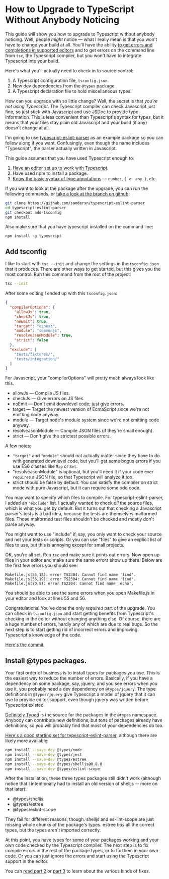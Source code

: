 # How to Upgrade to TypeScript Without Anybody Noticing

This guide will show you how to upgrade to Typescript without anybody
noticing. Well, people *might* notice &mdash; what I really mean is
that you won't have to change your build at all. You'll have the
ability
[to get errors and completions in supported editors](https://github.com/Microsoft/TypeScript/wiki/TypeScript-Editor-Support)
and to get errors on the command line from `tsc`, the Typescript
compiler, but you won't have to integrate Typescript into your build.

Here's what you'll actually need to check in to source control:

1. A Typescript configuration file, `tsconfig.json`.
2. New dev dependencies from the `@types` package.
3. A Typescript declaration file to hold miscellaneous types.

How can you upgrade with so little change? Well, the secret is that
*you're not using Typescript*. The Typescript compiler can check
Javascript just fine, so just stick with Javascript and use JSDoc to
provide type information. This is less convenient than Typescript's
syntax for types, but it means that your files stay plain old
Javascript and your build (if any) doesn't change at all.

I'm going to use
[typescript-eslint-parser](https://github.com/eslint/typescript-eslint-parser)
as an example package so you can follow along if you want.
Confusingly, even though the name includes "Typescript", the parser actually
written in Javascript.

This guide assumes that you have used Typescript enough to:

1. [Have an editor set up to work with Typescript](https://github.com/Microsoft/TypeScript/wiki/TypeScript-Editor-Support).
2. Have used npm to install a package.
3. [Know the basic syntax of type annotations](http://2ality.com/2018/04/type-notation-typescript.html) &mdash; `number`,
`{ x: any }`, etc.

If you want to look at the package after the upgrade, you can run the
following commands, or
[take a look at the branch on github](https://github.com/eslint/typescript-eslint-parser/compare/master...sandersn:add-tsconfig):

```sh
git clone https://github.com/sandersn/typescript-eslint-parser
cd typescript-eslint-parser
git checkout add-tsconfig
npm install
```

Also make sure that you have typescript installed on the command line:

```
npm install -g typescript
```

## Add tsconfig

I like to start with `tsc --init` and change the settings in the
`tsconfig.json` that it produces. There are other ways to get started,
but this gives you the most control. Run this command from the root of
the project:

```sh
tsc --init
```

After some editing I ended up with this `tsconfig.json`:

```json
{
  "compilerOptions": {
    "allowJs": true,
    "checkJs": true,
    "noEmit": true,
    "target": "esnext",
    "module": "commonjs",
    "resolveJsonModule": true,
    "strict": false
  },
  "exclude": [
    "tests/fixtures/",
    "tests/integration/"
  ]
}
```

For Javascript, your "compilerOptions" will pretty much always look
like this.

* allowJs &mdash; Compile JS files.
* checkJs &mdash; Give errors on JS files.
* noEmit &mdash; Don't emit downlevel code; just give errors.
* target &mdash; Target the newest version of EcmaScript since we're
  not emitting code anyway.
* module &mdash; Target node's module system since we're not emitting
  code anyway.
* resolveJsonModule &mdash; Compile JSON files (if they're small enough).
* strict &mdash; Don't give the strictest possible errors.

A few notes:
* `"target"` and `"module"` should not actually matter since they have to do
with generated downlevel code, but you'll get some bogus errors if you
use ES6 classes like `Map` or `Set`.
* "resolveJsonModule" is optional, but you'll need it if your
code ever `require`s a JSON file, so that Typescript will analyze it
too.
* strict should be false by default. You can satisfy the compiler on
  strict mode with pure Javascript, but it can require some odd code.

You may want to specify which files to compile. For
typescript-eslint-parser, I added an `"exclude"` list. I actually
wanted to check *all* the source files, which is what you get by
default. But it turns out that checking a Javascript parser's tests is
a bad idea, because the tests are themselves malformed files. Those
malformed test files shouldn't be checked and mostly don't parse
anyway.

You might want to use "include" if, say, you only want to check your
source and not your tests or scripts. Or you can use "files" to give
an explicit list of files to use, but this is annoying except for
small projects.

OK, you're all set. Run `tsc` and make sure it prints out errors. Now open up
files in your editor and make sure the same errors show up there.
Below are the first few errors you should see:

```
Makefile.js(55,18): error TS2304: Cannot find name 'find'.
Makefile.js(56,19): error TS2304: Cannot find name 'find'.
Makefile.js(70,5): error TS2304: Cannot find name 'echo'.
```

You should be able to see the same errors when you open Makefile.js in
your editor and look at lines 55 and 56.

Congratulations! You've done the only *required* part of the upgrade.
You can check in `tsconfig.json` and start getting benefits from
Typescript's checking in the editor without changing anything else. Of
course, there are a huge number of errors, hardly any of which are due
to real bugs. So the next step is to start getting rid of incorrect
errors and improving Typescript's knowledge of the code.

[Here's the commit.](https://github.com/eslint/typescript-eslint-parser/commit/9ee85f151b0ef81fa592ddbdb4f60aeb842ae42c)

## Install @types packages.

Your first order of business is to install types for packages you use.
This is the easiest way to reduce the number of errors. Basically, if
you have a dependency on some package, say, jquery, and you see errors
when you use it, you probably need a dev dependency on
`@types/jquery`. The type definitions in `@types/jquery` give
Typescript a model of jquery that it can use to provide editor
support, even though jquery was written before Typescript existed.

[Definitely Typed](https://github.com/DefinitelyTyped/DefinitelyTyped)
is the source for the packages in the `@types` namespace. Anybody can
contribute new definitions, but tons of packages already have
definitions, so you will probably find that most of your dependencies
do too.

[Here's a good starting set for typescript-eslint-parser](https://github.com/eslint/typescript-eslint-parser/commit/0a8bf69fc1d8c0967e7e67ade2fec38ddfeefeda),
although there are likely more available:

```sh
npm install --save-dev @types/node
npm install --save-dev @types/jest
npm install --save-dev @types/estree
npm install --save-dev @types/shelljs@0.8.0
npm install --save-dev @types/eslint-scope
```

After the installation, these three types
packages still didn't work (although notice that I intentionally had
to install an old version of shelljs -- more on that later):

* @types/shelljs
* @types/estree
* @types/eslint-scope

They fail for different reasons, though. shelljs and es-lint-scope are
just missing whole chunks of the package's types. estree *has* all the
correct types, but the types aren't imported correctly.

At this point, you have types for some of your packages working and
your own code checked by the Typescript compiler. The next step is to
fix compile errors in the rest of the package types, or to fix them in your
own code. Or you can just ignore the errors and start using the
Typescript support in the editor.

You can
[read part 2](How-to-upgrade-to-Typescript-without-anybody-noticing-part-2.md)
or
[part 3](How-to-upgrade-to-Typescript-without-anybody-noticing-part-3.md)
to learn about the various kinds of fixes.
